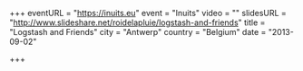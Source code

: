 +++
eventURL = "https://inuits.eu"
event = "Inuits"
video = ""
slidesURL = "http://www.slideshare.net/roidelapluie/logstash-and-friends"
title = "Logstash and Friends"
city = "Antwerp"
country = "Belgium"
date = "2013-09-02"

+++

